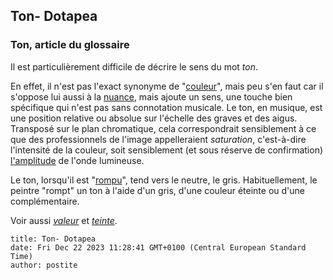 ## Ton- Dotapea
### Ton, article du glossaire
 Il est particulièrement difficile de décrire le sens du mot _ton_.

En effet, il n'est pas l'exact synonyme de "[couleur](couleur.html)", mais peu s'en faut car il s'oppose lui aussi à la [nuance](nuance.html), mais ajoute un sens, une touche bien spécifique qui n'est pas sans connotation musicale. Le ton, en musique, est une position relative ou absolue sur l'échelle des graves et des aigus. Transposé sur le plan chromatique, cela correspondrait sensiblement à ce que des professionnels de l'image appelleraient _saturation_, c'est-à-dire l'intensité de la couleur, soit sensiblement (et sous réserve de confirmation) [l'amplitude](onde.html#amplitude) de l'onde lumineuse.

Le ton, lorsqu'il est "[rompu](rompu.html)", tend vers le neutre, le gris. Habituellement, le peintre "rompt" un ton à l'aide d'un gris, d'une couleur éteinte ou d'une complémentaire.

Voir aussi _[valeur](valeur.html)_ et _[teinte](teinte.html)_.


```
title: Ton- Dotapea
date: Fri Dec 22 2023 11:28:41 GMT+0100 (Central European Standard Time)
author: postite
```

    
    